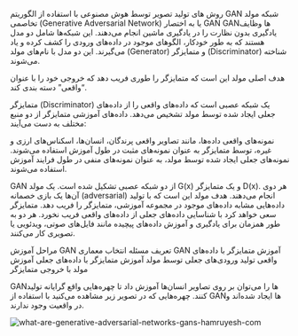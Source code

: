 روش های تولید تصویر توسط هوش مصنوعی با استفاده از الگوریتم GAN
شبکه مولد تخاصمی (Generative Adversarial Network) یا به اختصار GAN
GAN‌ها وظایف یادگیری بدون نظارت را در یادگیری ماشین انجام می‌دهند. این شبکه‌ها شامل دو مدل هستند که به طور خودکار، الگوهای موجود در داده‌های ورودی را کشف کرده و یاد می‌گیرند. این دو مدل با نام‌های مولد (Generator) و متمایزگر (Discriminator) شناخته می‌شوند.

هدف اصلی مولد این است که متمایزگر را طوری فریب دهد که خروجی خود را با عنوان “واقعی” دسته بندی کند.

متمایزگر (Discriminator) یک شبکه عصبی است که داده‌های واقعی را از داده‌های جعلی ایجاد شده توسط مولد تشخیص می‌دهد. داده‌های آموزشی متمایزگر از دو منبع مختلف به دست می‌آیند:

نمونه‌های واقعی داده‌ها، مانند تصاویر واقعی پرندگان، انسان‌ها، اسکناس‌های ارزی و غیره، توسط متمایزگر به عنوان نمونه‌های مثبت در طول آموزش استفاده می‌شوند.
نمونه‌های جعلی ایجاد شده توسط مولد، به عنوان نمونه‌های منفی در طول فرایند آموزش استفاده می‌شوند.

GAN از دو شبکه عصبی تشکیل شده است. یک مولد G(x) و یک متمایزگر D(x). هر دوی آن‌ها یک بازی خصمانه (adversarial) انجام می‌دهند. هدف مولد این است که با تولید داده‌هایی مشابه داده‌های موجود در مجموعه آموزشی، متمایزگر را فریب دهد. متمایزگر سعی خواهد کرد با شناسایی داده‌های جعلی از داده‌های واقعی فریب نخورد. هر دو به طور همزمان برای یادگیری و آموزش داده‌های پیچیده مانند فایل‌های صوتی، ویدئویی یا تصویری کار می‌کنند.

مراحل آموزش GAN
تعریف مسئله
انتخاب معماری GAN
آموزش متمایزگر با داده‌های واقعی
تولید ورودی‌های جعلی توسط مولد
آموزش متمایزگر با داده‌های جعلی
 آموزش مولد با خروجی متمایزگر
 
 GAN‌ها را می‌توان بر روی تصاویر انسان‌ها آموزش داد تا چهره‌هایی واقع گرایانه تولید کنند. چهره‌هایی که در تصویر زیر مشاهده می‌کنید با استفاده از GANها ایجاد شده‌اند و در واقعیت وجود ندارند.
 

![what-are-generative-adversarial-networks-gans-hamruyesh-com](https://user-images.githubusercontent.com/79658260/165943657-644ca79d-7e83-42ba-a8b2-b5de79ca8a4e.png)
